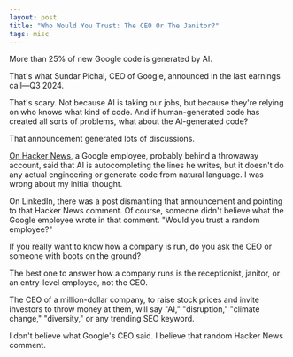 ```yaml
---
layout: post
title: "Who Would You Trust: The CEO Or The Janitor?"
tags: misc
---
```


More than 25% of new Google code is generated by AI.

That's what Sundar Pichai, CEO of Google, announced in the last earnings call—Q3 2024.

That's scary. Not because AI is taking our jobs, but because they're relying on who knows what kind of code. And if human-generated code has created all sorts of problems, what about the AI-generated code?

That announcement generated lots of discussions.

[On Hacker News](https://news.ycombinator.com/item?id=42002212), a Google employee, probably behind a throwaway account, said that AI is autocompleting the lines he writes, but it doesn't do any actual engineering or generate code from natural language. I was wrong about my initial thought.

On LinkedIn, there was a post dismantling that announcement and pointing to that Hacker News comment. Of course, someone didn't believe what the Google employee wrote in that comment. "Would you trust a random employee?"

If you really want to know how a company is run, do you ask the CEO or someone with boots on the ground?

The best one to answer how a company runs is the receptionist, janitor, or an entry-level employee, not the CEO.

The CEO of a million-dollar company, to raise stock prices and invite investors to throw money at them, will say "AI," "disruption," "climate change," "diversity," or any trending SEO keyword.

I don't believe what Google's CEO said. I believe that random Hacker News comment.

